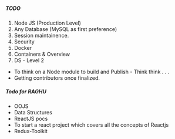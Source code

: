 ##### TODO

1. Node JS (Production Level)
2. Any Database (MySQL as first preference)
3. Session maintainence.
4. Security
5. Docker
6. Containers & Overview
7. DS - Level 2 

- To think on a Node module to build and Publish - Think think . . . 
- Getting contributors once finalized.


##### Todo for RAGHU

- OOJS
- Data Structures
- ReactJS pocs
- To start a react project which covers all the concepts of Reactjs
- Redux-Toolkit
